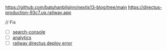 https://github.com/batuhanbilginn/nextjs13-blog/tree/main
https://directus-production-93c7.up.railway.app

// Fix

- [ ] [search-console](https://search.google.com/search-console/welcome?utm_source=about-page)
- [ ] [analytics](https://analytics.google.com/analytics/web/#/a213831138p405149126/admin/streams/table/)
- [ ] [railway directus deploy error](https://railway.app/project)
